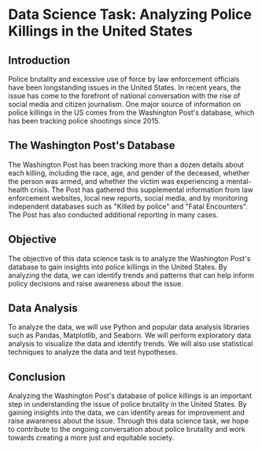 # Data Science Task: Analyzing Police Killings in the United States

## Introduction

Police brutality and excessive use of force by law enforcement officials have been longstanding issues in the United States. In recent years, the issue has come to the forefront of national conversation with the rise of social media and citizen journalism. One major source of information on police killings in the US comes from the Washington Post's database, which has been tracking police shootings since 2015. 

## The Washington Post's Database

The Washington Post has been tracking more than a dozen details about each killing, including the race, age, and gender of the deceased, whether the person was armed, and whether the victim was experiencing a mental-health crisis. The Post has gathered this supplemental information from law enforcement websites, local new reports, social media, and by monitoring independent databases such as "Killed by police" and "Fatal Encounters". The Post has also conducted additional reporting in many cases. 

## Objective

The objective of this data science task is to analyze the Washington Post's database to gain insights into police killings in the United States. By analyzing the data, we can identify trends and patterns that can help inform policy decisions and raise awareness about the issue. 

## Data Analysis

To analyze the data, we will use Python and popular data analysis libraries such as Pandas, Matplotlib, and Seaborn. We will perform exploratory data analysis to visualize the data and identify trends. We will also use statistical techniques to analyze the data and test hypotheses. 

## Conclusion

Analyzing the Washington Post's database of police killings is an important step in understanding the issue of police brutality in the United States. By gaining insights into the data, we can identify areas for improvement and raise awareness about the issue. Through this data science task, we hope to contribute to the ongoing conversation about police brutality and work towards creating a more just and equitable society.